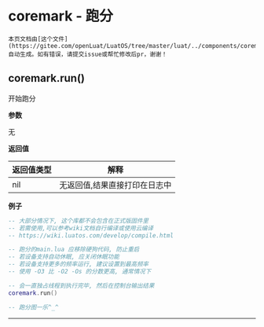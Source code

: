 # coremark - 跑分

```{note}
本页文档由[这个文件](https://gitee.com/openLuat/LuatOS/tree/master/luat/../components/coremark/luat_lib_coremark.c)自动生成。如有错误，请提交issue或帮忙修改后pr，谢谢！
```


## coremark.run()

开始跑分

**参数**

无

**返回值**

|返回值类型|解释|
|-|-|
|nil|无返回值,结果直接打印在日志中|

**例子**

```lua
-- 大部分情况下, 这个库都不会包含在正式版固件里
-- 若需使用,可以参考wiki文档自行编译或使用云编译
-- https://wiki.luatos.com/develop/compile.html

-- 跑分的main.lua 应移除硬狗代码, 防止重启
-- 若设备支持自动休眠, 应关闭休眠功能
-- 若设备支持更多的频率运行, 建议设置到最高频率
-- 使用 -O3 比 -O2 -Os 的分数更高, 通常情况下

-- 会一直独占线程到执行完毕, 然后在控制台输出结果
coremark.run()

-- 跑分图一乐^_^


```

---

